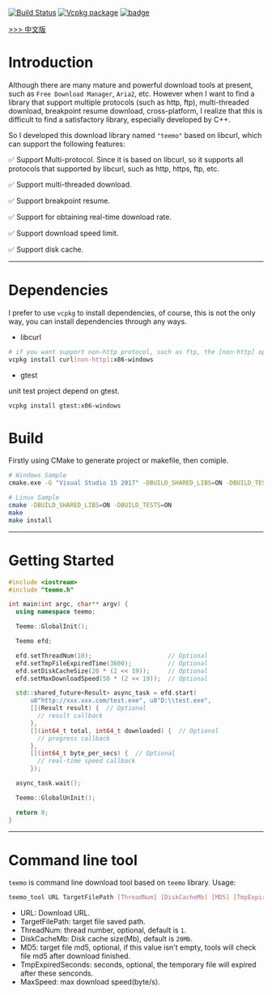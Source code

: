 [![Build Status](https://travis-ci.com/winsoft666/teemo.svg?branch=master)](https://travis-ci.com/winsoft666/teemo) 
[![Vcpkg package](https://img.shields.io/badge/Vcpkg-package-blueviolet)](https://github.com/microsoft/vcpkg/tree/master/ports/teemo)
[![badge](https://img.shields.io/badge/license-GUN-blue)](https://github.com/winsoft666/teemo/blob/master/LICENSE)

[ >>> 中文版](README_ch.md)

# Introduction
Although there are many mature and powerful download tools at present, such as `Free Download Manager`, `Aria2`, etc. However when I want to find a library that support multiple protocols (such as http, ftp), multi-threaded download, breakpoint resume download, cross-platform, I realize that this is difficult to find a satisfactory library, especially developed by C++. 

So I developed this download library named `"teemo"` based on libcurl, which can support the following features:

✅ Support Multi-protocol. Since it is based on libcurl, so it supports all protocols that supported by libcurl, such as http, https, ftp, etc.

✅ Support multi-threaded download.

✅ Support breakpoint resume.

✅ Support for obtaining real-time download rate.

✅ Support download speed limit.

✅ Support disk cache.

---

# Dependencies
I prefer to use `vcpkg` to install dependencies, of course, this is not the only way, you can install dependencies through any ways.

- libcurl

```bash
# if you want support non-http protocol, such as ftp, the [non-http] option must be specified.
vcpkg install curl[non-http]:x86-windows
```

- gtest

unit test project depend on gtest.

```bash
vcpkg install gtest:x86-windows
```

# Build
Firstly using CMake to generate project or makefile, then comiple.

```bash
# Windows Sample
cmake.exe -G "Visual Studio 15 2017" -DBUILD_SHARED_LIBS=ON -DBUILD_TESTS=ON -S %~dp0 -B %~dp0build

# Linux Sample
cmake -DBUILD_SHARED_LIBS=ON -DBUILD_TESTS=ON
make
make install
```

---

# Getting Started
```c++
#include <iostream>
#include "teemo.h"

int main(int argc, char** argv) {
  using namespace teemo;

  Teemo::GlobalInit();

  Teemo efd;

  efd.setThreadNum(10);                     // Optional
  efd.setTmpFileExpiredTime(3600);          // Optional
  efd.setDiskCacheSize(20 * (2 << 19));     // Optional
  efd.setMaxDownloadSpeed(50 * (2 << 19));  // Optional

  std::shared_future<Result> async_task = efd.start(
      u8"http://xxx.xxx.com/test.exe", u8"D:\\test.exe",
      [](Result result) {  // Optional
        // result callback
      },
      [](int64_t total, int64_t downloaded) {  // Optional
        // progress callback
      },
      [](int64_t byte_per_secs) {  // Optional
        // real-time speed callback
      });

  async_task.wait();

  Teemo::GlobalUnInit();

  return 0;
}
```

---

# Command line tool
`teemo` is command line download tool based on `teemo` library. Usage:

```bash
teemo_tool URL TargetFilePath [ThreadNum] [DiskCacheMb] [MD5] [TmpExpiredSeconds] [MaxSpeed]
```

- URL: Download URL.
- TargetFilePath: target file saved path.
- ThreadNum: thread number, optional, default is `1`.
- DiskCacheMb: Disk cache size(Mb), default is `20Mb`.
- MD5: target file md5, optional, if this value isn't empty, tools will check file md5 after download finished.
- TmpExpiredSeconds: seconds, optional, the temporary file will expired after these senconds.
- MaxSpeed: max download speed(byte/s).